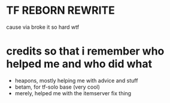 # TF REBORN REWRITE
 cause via broke it so hard wtf

# credits so that i remember who helped me and who did what
- heapons, mostly helping me with advice and stuff
- betam, for tf-solo base (very cool)
- merely, helped me with the itemserver fix thing
